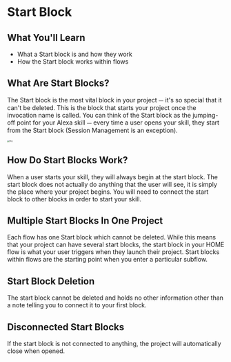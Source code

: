 # Start Block

## What You'll Learn 

- What a Start block is and how they work
- How the Start block works within flows


## What Are Start Blocks?
The Start block is the most vital block in your project ⏤ it's so special that it can't be deleted. This is the block that starts your project once the invocation name is called. You can think of the Start block as the jumping-off point for your Alexa skill ⏤ every time a user opens your skill, they start from the Start block (Session Management is an exception).

<img src="https://i.imgur.com/J0YdL5T.png" alt="img" style="zoom:30%;" />

## How Do Start Blocks Work?
When a user starts your skill, they will always begin at the start block. The start block does not actually do anything that the user will see, it is simply the place where your project begins. You will need to connect the start block to other blocks in order to start your skill. 

## Multiple Start Blocks In One Project
Each flow has one Start block which cannot be deleted. While this means that your project can have several start blocks, the start block in your HOME flow is what your user triggers when they launch their project. Start blocks within flows are the starting point when you enter a particular subflow.


## Start Block Deletion
The start block cannot be deleted and holds no other information other than a note telling you to connect it to your first block.

## Disconnected Start Blocks
If the start block is not connected to anything, the project will automatically close when opened.

